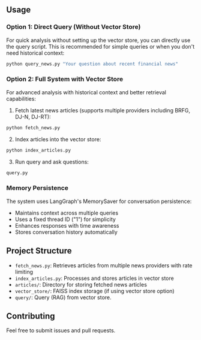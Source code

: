 ## Usage

### Option 1: Direct Query (Without Vector Store)

For quick analysis without setting up the vector store, you can directly use the query script. This is recommended for simple queries or when you don't need historical context:

```bash
python query_news.py "Your question about recent financial news"
```

### Option 2: Full System with Vector Store

For advanced analysis with historical context and better retrieval capabilities:

1. Fetch latest news articles (supports multiple providers including BRFG, DJ-N, DJ-RT):
```bash
python fetch_news.py
```

2. Index articles into the vector store:
```bash
python index_articles.py
```

3. Run query and ask questions:
```bash
query.py
```



### Memory Persistence

The system uses LangGraph's MemorySaver for conversation persistence:
- Maintains context across multiple queries
- Uses a fixed thread ID ("1") for simplicity
- Enhances responses with time awareness
- Stores conversation history automatically

## Project Structure

- `fetch_news.py`: Retrieves articles from multiple news providers with rate limiting
- `index_articles.py`: Processes and stores articles in vector store
- `articles/`: Directory for storing fetched news articles
- `vector_store/`: FAISS index storage (if using vector store option)
- `query/`: Query (RAG) from vector store.  


## Contributing

Feel free to submit issues and pull requests.
